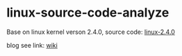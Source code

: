 # linux-source-code-analyze
Base on linux kernel verson 2.4.0, source code: [linux-2.4.0](https://github.com/liexusong/linux-2.4.0)

blog see link: [wiki](https://github.com/liexusong/linux-source-code-analyze/wiki)
